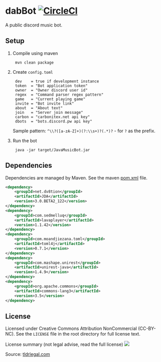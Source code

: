 # dabBot [![CircleCI](https://circleci.com/gh/sponges/dabBot.svg?style=svg)](https://circleci.com/gh/sponges/dabBot)
A public discord music bot.

## Setup
1. Compile using maven

        mvn clean package        
2. Create `config.toml`

        dev    = true if development instance
        token  = "Bot application token"
        owner  = "Owner discord user id"
        regex  = "Command parser regex pattern"
        game   = "Current playing game"
        invite = "Bot invite link"
        about  = "About text"
        join   = "Server join message"
        carbon = "carbonitex.net api key"
        dbots  = "bots.discord.pw api key"
    Sample pattern: `^\\?([a-zA-Z]+)(?:\\s+)?(.*)?` - for `?` as the prefix.
3. Run the bot

        java -jar target/JavaMusicBot.jar

## Dependencies
Dependencies are managed by Maven. See the maven [pom.xml](https://github.com/sponges/JavaMusicBot/blob/master/pom.xml) file.
```xml
<dependency>
    <groupId>net.dv8tion</groupId>
    <artifactId>JDA</artifactId>
    <version>3.0.BETA2_122</version>
</dependency>
<dependency>
    <groupId>com.sedmelluq</groupId>
    <artifactId>lavaplayer</artifactId>
    <version>1.1.42</version>
</dependency>
<dependency>
    <groupId>com.moandjiezana.toml</groupId>
    <artifactId>toml4j</artifactId>
    <version>0.7.1</version>
</dependency>
<dependency>
    <groupId>com.mashape.unirest</groupId>
    <artifactId>unirest-java</artifactId>
    <version>1.4.9</version>
</dependency>
<dependency>
    <groupId>org.apache.commons</groupId>
    <artifactId>commons-lang3</artifactId>
    <version>3.5</version>
</dependency>
```

## License
Licensed under Creative Commons Attribution NonCommercial (CC-BY-NC). See the `LICENSE` file in the root directory for 
full license text.

License summary (not legal advise, read the full license)
![](https://im.not.ovh/FfaTma29YrybOca.png)

Source: [tldrlegal.com](https://tldrlegal.com/license/creative-commons-attribution-noncommercial-(cc-nc)#summary)